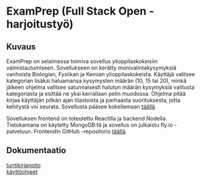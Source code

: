 # ExamPrep (Full Stack Open -harjoitustyö)

## Kuvaus

ExamPrep on selaimessa toimiva sovellus ylioppilaskokeisiin valmistautumiseen. Sovellukseen on kerätty monivalintakysymyksiä vanhoista Biologian, Fysiikan ja Kemian ylioppilaskokeista. Käyttäjä valitsee kategorian lisäksi haluamansa kysymysten määrän (10, 15 tai 20), minkä jälkeen ohjelma valitsee satunnaisesti halutun määrän kysymyksiä valitusta kategoriasta ja esittää ne yksi kerrallaan pelin muodossa. Ohjelma pitää kirjaa käyttäjän pitkän ajan tilastoista ja parhaasta suorituksesta, jotta kehitystä voi seurata. Sovellusta pääsee kokeilemaan [täällä](http://exam-prep.fly.dev).

Sovelluksen frontend on toteutettu Reactilla ja backend Nodella. Tietokantana on käytetty MongoDB:tä ja sovellus on julkaistu fly.io -palveluun. Frontendin GitHub -repositorio [täällä](https://github.com/matiasjokela/exam_prep_app_frontend).

## Dokumentaatio

[tuntikirjanpito](./dokumentaatio/tuntikirjanpito.md)
<br />
[käyttöohjeet](./dokumentaatio/k%C3%A4ytt%C3%B6ohjeet.md)






